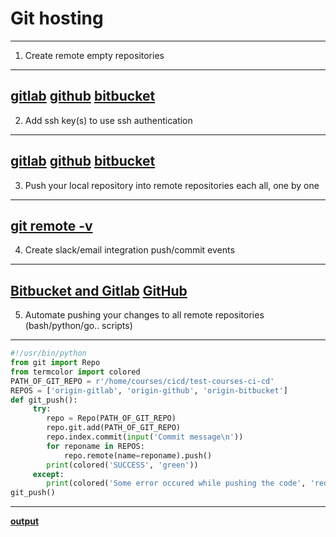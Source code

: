Git hosting
===========
-----------
1) Create remote empty repositories
---------------------------------
[gitlab](https://ibb.co/6yMrRHd)
[github](https://ibb.co/gJpGmRL)
[bitbucket](https://ibb.co/MBYpdXC)
--------------------------------------
2) Add ssh key(s) to use ssh authentication
---------------------------------------------
[gitlab](https://ibb.co/GdJG1c0)
[github](https://ibb.co/M7XVVRB)
[bitbucket](https://ibb.co/74qk2b5)
-------------------------------------------------------------------------
3) Push your local repository into remote repositories each all, one by one
----------------------------------------------------------------------------
[git remote -v](https://ibb.co/KxWy61d)
-----------------------------------------------------
4) Create slack/email integration push/commit events
-----------------------------------------------------
[Bitbucket and Gitlab](https://ibb.co/tKWJc2z)
[GitHub](https://ibb.co/dLn1dLM)
-----------------------------------------------
5) Automate pushing your changes to all remote repositories (bash/python/go.. scripts)
--------------------------------------------------------------------------------------
```python
#!/usr/bin/python
from git import Repo
from termcolor import colored
PATH_OF_GIT_REPO = r'/home/courses/cicd/test-courses-ci-cd'
REPOS = ['origin-gitlab', 'origin-github', 'origin-bitbucket']
def git_push():
     try:
        repo = Repo(PATH_OF_GIT_REPO)
        repo.git.add(PATH_OF_GIT_REPO)
        repo.index.commit(input('Commit message\n'))
        for reponame in REPOS:
            repo.remote(name=reponame).push()
        print(colored('SUCCESS', 'green'))
     except:
        print(colored('Some error occured while pushing the code', 'red'))
git_push()
```
_____________________________
[**output**](https://ibb.co/SNn8ffL)
